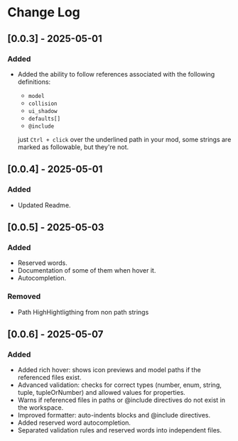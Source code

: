 # Change Log

## [0.0.3] - 2025-05-01

### Added
- Added the ability to follow references associated with the following definitions:
  
  - `model`
  - `collision`
  - `ui_shadow`
  - `defaults[]`
  - `@include`

  just `Ctrl + click` over the underlined path in your mod, some strings are marked as followable, but they're not.

## [0.0.4] - 2025-05-01

### Added
- Updated Readme.

## [0.0.5] - 2025-05-03

### Added
- Reserved words.
- Documentation of some of them when hover it.
- Autocompletion.

### Removed
- Path HighHightligthing from non path strings

## [0.0.6] - 2025-05-07

### Added
- Added rich hover: shows icon previews and model paths if the referenced files exist.
- Advanced validation: checks for correct types (number, enum, string, tuple, tupleOrNumber) and allowed values for properties.
- Warns if referenced files in paths or @include directives do not exist in the workspace.
- Improved formatter: auto-indents blocks and @include directives.
- Added reserved word autocompletion.
- Separated validation rules and reserved words into independent files.

